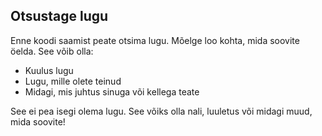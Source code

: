 ## Otsustage lugu

Enne koodi saamist peate otsima lugu. Mõelge loo kohta, mida soovite öelda. See võib olla:

+ Kuulus lugu
+ Lugu, mille olete teinud
+ Midagi, mis juhtus sinuga või kellega teate

See ei pea isegi olema lugu. See võiks olla nali, luuletus või midagi muud, mida soovite!